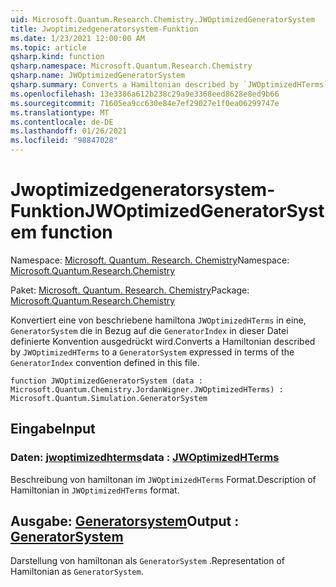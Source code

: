 ```yaml
---
uid: Microsoft.Quantum.Research.Chemistry.JWOptimizedGeneratorSystem
title: Jwoptimizedgeneratorsystem-Funktion
ms.date: 1/23/2021 12:00:00 AM
ms.topic: article
qsharp.kind: function
qsharp.namespace: Microsoft.Quantum.Research.Chemistry
qsharp.name: JWOptimizedGeneratorSystem
qsharp.summary: Converts a Hamiltonian described by `JWOptimizedHTerms` to a `GeneratorSystem` expressed in terms of the `GeneratorIndex` convention defined in this file.
ms.openlocfilehash: 13e3386a612b238c29a9e3368eed8628e8ed9b66
ms.sourcegitcommit: 71605ea9cc630e84e7ef29027e1f0ea06299747e
ms.translationtype: MT
ms.contentlocale: de-DE
ms.lasthandoff: 01/26/2021
ms.locfileid: "98847028"
---
```

# <a name="jwoptimizedgeneratorsystem-function"></a><span data-ttu-id="435b0-102">Jwoptimizedgeneratorsystem-Funktion</span><span class="sxs-lookup"><span data-stu-id="435b0-102">JWOptimizedGeneratorSystem function</span></span>

<span data-ttu-id="435b0-103">Namespace: [Microsoft. Quantum. Research. Chemistry](xref:Microsoft.Quantum.Research.Chemistry)</span><span class="sxs-lookup"><span data-stu-id="435b0-103">Namespace: [Microsoft.Quantum.Research.Chemistry](xref:Microsoft.Quantum.Research.Chemistry)</span></span>

<span data-ttu-id="435b0-104">Paket: [Microsoft. Quantum. Research. Chemistry](https://nuget.org/packages/Microsoft.Quantum.Research.Chemistry)</span><span class="sxs-lookup"><span data-stu-id="435b0-104">Package: [Microsoft.Quantum.Research.Chemistry](https://nuget.org/packages/Microsoft.Quantum.Research.Chemistry)</span></span>


<span data-ttu-id="435b0-105">Konvertiert eine von beschriebene hamiltona `JWOptimizedHTerms` in eine, `GeneratorSystem` die in Bezug auf die `GeneratorIndex` in dieser Datei definierte Konvention ausgedrückt wird.</span><span class="sxs-lookup"><span data-stu-id="435b0-105">Converts a Hamiltonian described by `JWOptimizedHTerms` to a `GeneratorSystem` expressed in terms of the `GeneratorIndex` convention defined in this file.</span></span>

```qsharp
function JWOptimizedGeneratorSystem (data : Microsoft.Quantum.Chemistry.JordanWigner.JWOptimizedHTerms) : Microsoft.Quantum.Simulation.GeneratorSystem
```


## <a name="input"></a><span data-ttu-id="435b0-106">Eingabe</span><span class="sxs-lookup"><span data-stu-id="435b0-106">Input</span></span>

### <a name="data--jwoptimizedhterms"></a><span data-ttu-id="435b0-107">Daten: [jwoptimizedhterms](xref:Microsoft.Quantum.Chemistry.JordanWigner.JWOptimizedHTerms)</span><span class="sxs-lookup"><span data-stu-id="435b0-107">data : [JWOptimizedHTerms](xref:Microsoft.Quantum.Chemistry.JordanWigner.JWOptimizedHTerms)</span></span>

<span data-ttu-id="435b0-108">Beschreibung von hamiltonan im `JWOptimizedHTerms` Format.</span><span class="sxs-lookup"><span data-stu-id="435b0-108">Description of Hamiltonian in `JWOptimizedHTerms` format.</span></span>



## <a name="output--generatorsystem"></a><span data-ttu-id="435b0-109">Ausgabe: [Generatorsystem](xref:Microsoft.Quantum.Simulation.GeneratorSystem)</span><span class="sxs-lookup"><span data-stu-id="435b0-109">Output : [GeneratorSystem](xref:Microsoft.Quantum.Simulation.GeneratorSystem)</span></span>

<span data-ttu-id="435b0-110">Darstellung von hamiltonan als `GeneratorSystem` .</span><span class="sxs-lookup"><span data-stu-id="435b0-110">Representation of Hamiltonian as `GeneratorSystem`.</span></span>